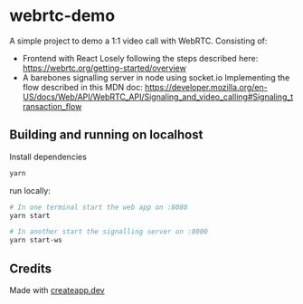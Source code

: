 # webrtc-demo

A simple project to demo a 1:1 video call with WebRTC.
Consisting of:

- Frontend with React
  Losely following the steps described here: https://webrtc.org/getting-started/overview
- A barebones signalling server in node using socket.io
  Implementing the flow described in this MDN doc: https://developer.mozilla.org/en-US/docs/Web/API/WebRTC_API/Signaling_and_video_calling#Signaling_transaction_flow

## Building and running on localhost

Install dependencies

```sh
yarn
```

run locally:

```sh
# In one terminal start the web app on :8080
yarn start
```

```sh
# In another start the signalling server on :8000
yarn start-ws
```

## Credits

Made with [createapp.dev](https://createapp.dev/)
